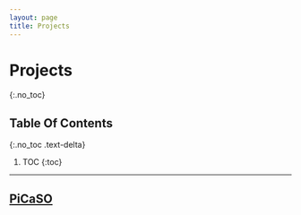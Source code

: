 ```yaml
---
layout: page
title: Projects
---
```


# Projects
{:.no_toc}

## Table Of Contents
{:.no_toc .text-delta}

1. TOC
{:toc}

---
## [PiCaSO](picaso)
